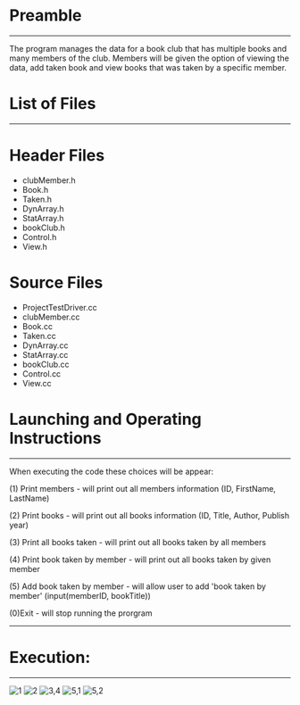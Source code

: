 
# Preamble
************************************************************************************************************************
The program manages the data for a book club that has multiple books and many members of the club. 
Members will be given the option of viewing the data, add taken book and view books that was taken by a specific member.



# List of Files
************************
# Header Files

* clubMember.h
* Book.h
* Taken.h
* DynArray.h
* StatArray.h
* bookClub.h
* Control.h
* View.h

# Source Files

* ProjectTestDriver.cc
* clubMember.cc
* Book.cc
* Taken.cc
* DynArray.cc
* StatArray.cc
* bookClub.cc
* Control.cc
* View.cc


# Launching and Operating Instructions
**********************************************************************************************************************************
When executing the code these choices will be appear:

(1) Print members              - will print out all members information          (ID, FirstName, LastName)

(2) Print books                - will print out all books information            (ID, Title, Author, Publish year)

(3) Print all books taken      - will print out all books taken by all members   

(4) Print book taken by member - will print out all books taken by given member  

(5) Add book taken by member   - will allow user to add 'book taken by member'   (input(memberID, bookTitle))

(0)Exit                        - will stop running the prorgram
**********************************************************************************************************************************

# Execution:
**********************************************************************************************************************************
![1](https://user-images.githubusercontent.com/106381596/171963612-a9f90c69-1b77-4a19-b4f9-d01fa6998b86.png)
![2](https://user-images.githubusercontent.com/106381596/171963616-d7274a73-2830-4d95-9a00-453e498b9e27.png)
![3,4](https://user-images.githubusercontent.com/106381596/171963627-4ce7b581-ab61-4b4d-8584-54fb54c375ab.png)
![5,1](https://user-images.githubusercontent.com/106381596/171963654-a8511f59-f6aa-4ee3-baa8-acaee7de0025.png)
![5,2](https://user-images.githubusercontent.com/106381596/171963662-ab1f40ed-fe6c-4c58-92b7-433844d89247.png)
